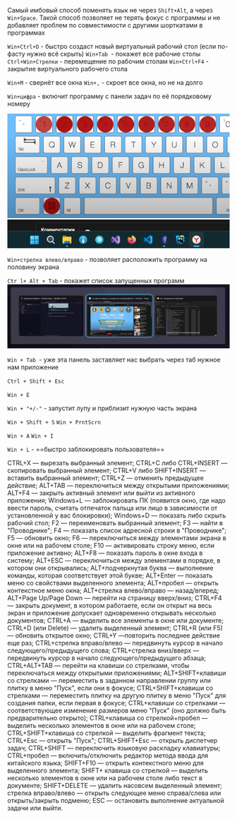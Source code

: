 Самый имбовый способ поменять язык не через `Shift+Alt`, а через `Win+Space`. Такой способ позволяет не терять фокус с программы и не добавляет проблем по совместимости с другими шорткатами в программах

`Win+Ctrl+D` - быстро создаст новый виртуальный рабочий стол (если по-фасту нужно всё скрыть)
`Win+Tab `- покажет все рабочие столы
`Ctrl+Win+Стрелки` - перемещение по рабочим столам 
`Win+Ctrl+F4` - закрытие виртуального рабочего стола

`Win+M` - свернёт все окна 
`Win+,` - скроет все окна, но не на долго

`Win+цифра` - включит программу с панели задач по её порядковому номеру

![](_png/c5676f91441df17c85c9cdea9ebb8fd3.png)
![](_png/07c0500469bef6cfca28ced92d61d467.png)

`Win+стрелка влево/вправо` - позволяет расположить программу на половину экрана

`Ctr l+ Alt + Tab` - покажет список запущенных программ
![](_png/b295beba1e957aac648415e0d792d391.png)

`Win + Tab `- уже эта панель заставляет нас выбрать через таб нужное нам приложение

`Ctrl + Shift + Esc`

`Win + E`

`Win + "+/-"` - запустит лупу и приблизит нужную часть экрана

`Win + Shift + S`
`Win + PrntScrn`

`Win + A`
`Win + I`

`Win + L` - ==быстро заблокировать пользователя==

CTRL+X — вырезать выбранный элемент; 
CTRL+C либо CTRL+INSERT — скопировать выбранный элемент; 
CTRL+V либо SHIFT+INSERT — вставить выбранный элемент; 
CTRL+Z — отменить предыдущее действие; 
ALT+TAB — переключиться между открытыми приложениями; 
ALT+F4 — закрыть активный элемент или выйти из активного приложения; 
Windows+L — заблокировать ПК (появится окно, где надо ввести пароль, считать отпечаток пальца или лицо в зависимости от установленной у вас блокировки); 
Windows+D — показать либо скрыть рабочий стол; 
F2 — переименовать выбранный элемент; 
F3 — найти в "Проводнике"; 
F4 — показать список адресной строки в "Проводнике"; 
F5 — обновить окно; 
F6 — переключиться между элементами экрана в окне или на рабочем столе; 
F10 — активировать строку меню, если приложение активно; 
ALT+F8 — показать пароль в окне входа в систему; 
ALT+ESC — переключиться между элементами в порядке, в котором они открывались; 
ALT+подчеркнутая буква — выполнение команды, которая соответствует этой букве; 
ALT+Enter — показать меню со свойствами выделенного элемента; 
ALT+пробел — открыть контекстное меню окна; 
ALT+стрелка влево/вправо — назад/вперед; 
ALT+Page Up/Page Down — перейти на страницу вверх/вниз; 
CTRL+F4 — закрыть документ, в котором работаете, если он открыт на весь экран и приложение допускает одновременно открывать несколько документов; 
CTRL+A — выделить все элементы в окне или документе; 
CTRL+D (или Delete) — удалить выделенный элемент; 
CTRL+R (или F5) — обновить открытое окно; 
CTRL+Y —повторить последнее действие еще раз; 
CTRL+стрелка вправо/влево — передвинуть курсор в начало следующего/предыдущего слова; 
CTRL+стрелка вниз/вверх — передвинуть курсор в начало следующего/предыдущего абзаца; 
CTRL+ALT+TAB — перейти на клавиши со стрелками, чтобы переключаться между открытыми приложениями; 
ALT+SHIFT+клавиши со стрелками — переместить в заданном направлении группу или плитку в меню "Пуск", если они в фокусе; 
CTRL+SHIFT+клавиши со стрелками — переместить плитку на другую плитку в меню "Пуск" для создания папки, если первая в фокусе; 
CTRL+клавиши со стрелками — соответствующее изменение размеров меню "Пуск" (оно должно быть предварительно открыто); 
CTRL+клавиша со стрелкой+пробел — выделить несколько элементов в окне или на рабочем столе; 
CTRL+SHIFT+клавиша со стрелкой — выделить фрагмент текста; 
CTRL+Esc — открыть "Пуск"; 
CTRL+SHIFT+Esc — открыть диспетчер задач; 
CTRL+SHIFT — переключить языковую раскладку клавиатуры; 
CTRL+пробел — включить/отключить редактор метода ввода для китайского языка;
SHIFT+F10 — открыть контекстного меню для выделенного элемента; 
SHIFT+ клавиша со стрелкой — выделить несколько элементов в окне или на рабочем столе либо текст в документе; 
SHIFT+DELETE — удалить насовсем выделенный элемент; стрелка вправо/влево — открыть следующее меню справа/слева или открыть/закрыть подменю; 
ESC — остановить выполнение актуальной задачи или выйти.


